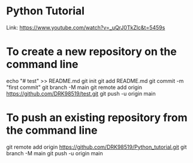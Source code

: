 # Python Tutorial
Link: https://www.youtube.com/watch?v=_uQrJ0TkZlc&t=5459s


# To create a new repository on the command line
  echo "# test" >> README.md
  git init
  git add README.md
  git commit -m "first commit"
  git branch -M main
  git remote add origin https://github.com/DRK98519/test.git
  git push -u origin main
  
# To push an existing repository from the command line
  git remote add origin https://github.com/DRK98519/Python_tutorial.git
  git branch -M main
  git push -u origin main

